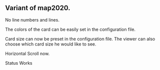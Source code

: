 ## Variant of map2020.

No line numbers and lines.

The colors of the card can be easily set in the configuration file.

Card size can now be preset in the configuration file. The viewer can also choose which card size he would like to see.

Horizontal Scroll now.

Status Works
